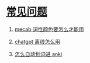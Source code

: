 
# [常见问题](https://github.com/HIllya51/LunaTranslator/issues?q=label%3AQ%26A) 

1. [mecab 词性颜色要怎么才能用](https://github.com/HIllya51/LunaTranslator/issues/775)

1. [chatgpt 离线怎么用](https://github.com/HIllya51/LunaTranslator/issues/797)

1. [怎么自动划词进 anki](https://github.com/HIllya51/LunaTranslator/issues/796)